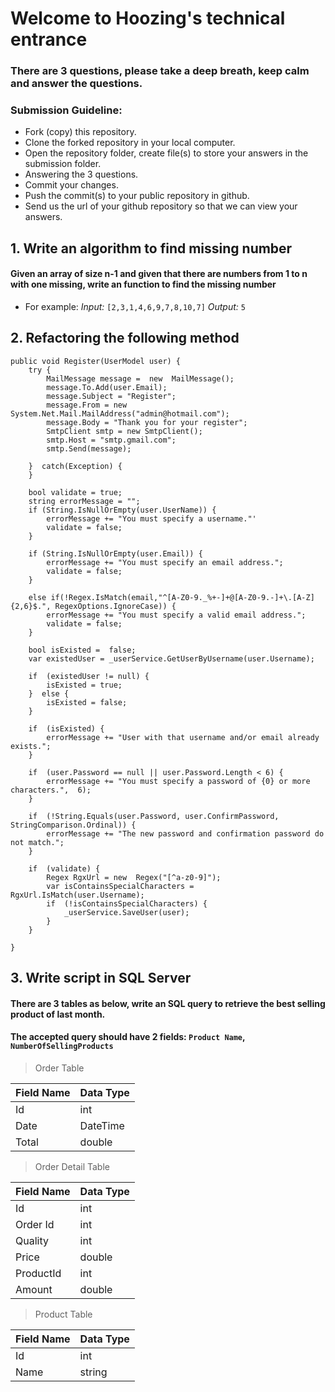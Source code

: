 # Welcome to Hoozing's technical entrance

### There are 3 questions, please take a deep breath, keep calm and answer the questions.

### Submission Guideline:
- Fork (copy) this repository.
- Clone the forked repository in your local computer.
- Open the repository folder, create file(s) to store your answers in the submission folder.
- Answering the 3 questions.
- Commit your changes.
- Push the commit(s) to your public repository in github.
- Send us the url of your github repository so that we can view your answers.

##  1. Write an algorithm to find missing number

####  Given an array of size n-1 and given that there are numbers from 1 to n with one missing, write an function to find the missing number

- For example:
 *Input:* `[2,3,1,4,6,9,7,8,10,7]`
 *Output:* `5`

## 2. Refactoring the following method

    public void Register(UserModel user) {
	    try {
		    MailMessage message =  new  MailMessage();
		    message.To.Add(user.Email);
		    message.Subject = "Register";
		    message.From = new  System.Net.Mail.MailAddress("admin@hotmail.com");
		    message.Body = "Thank you for your register";
		    SmtpClient smtp = new SmtpClient();
		    smtp.Host = "smtp.gmail.com";
		    smtp.Send(message);
		    
	    }  catch(Exception) {
	    }
    
	    bool validate = true;
	    string errorMessage = "";
	    if (String.IsNullOrEmpty(user.UserName)) {
		    errorMessage += "You must specify a username."'
		    validate = false;
	    }
	    
	    if (String.IsNullOrEmpty(user.Email)) {
		    errorMessage += "You must specify an email address.";
		    validate = false;
	    }
	    
	    else if(!Regex.IsMatch(email,"^[A-Z0-9._%+-]+@[A-Z0-9.-]+\.[A-Z]{2,6}$.", RegexOptions.IgnoreCase)) {
		    errorMessage += "You must specify a valid email address.";
		    validate = false;
	    }
    
	    bool isExisted =  false;
	    var existedUser = _userService.GetUserByUsername(user.Username);
    
	    if  (existedUser != null) {
		    isExisted = true;
	    }  else {
		    isExisted = false;
	    }
    
	    if  (isExisted) {
		    errorMessage += "User with that username and/or email already exists.";
	    }
    
	    if  (user.Password == null || user.Password.Length < 6) {
		    errorMessage += "You must specify a password of {0} or more characters.",  6);
	    }
    
	    if  (!String.Equals(user.Password, user.ConfirmPassword, StringComparison.Ordinal)) {
		    errorMessage += "The new password and confirmation password do not match.";
	    }
    
	    if  (validate) {
		    Regex RgxUrl = new  Regex("[^a-z0-9]");
		    var isContainsSpecialCharacters = RgxUrl.IsMatch(user.Username);
		    if  (!isContainsSpecialCharacters) {
			    _userService.SaveUser(user);
		    }
	    }
	    
    }


## 3. Write script in SQL Server

####  There are 3 tables as below, write an SQL query to retrieve the best selling product of last month. 
####  The accepted query should have 2 fields: `Product Name`, `NumberOfSellingProducts`


> Order Table

| Field Name | Data Type |
|--|--|
| Id | int |
| Date | DateTime |
| Total| double|

> Order Detail Table

| Field Name | Data Type |
|--|--|
| Id | int |
| Order Id | int|
| Quality| int |
| Price| double|
| ProductId| int |
| Amount| double|

> Product Table

| Field Name | Data Type |
|--|--|
| Id | int |
| Name | string|

